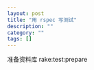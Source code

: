 ```yaml
---
layout: post
title: "用 rspec 写测试"
description: ""
category: ""
tags: []
---
```


准备资料库 rake:test:prepare
